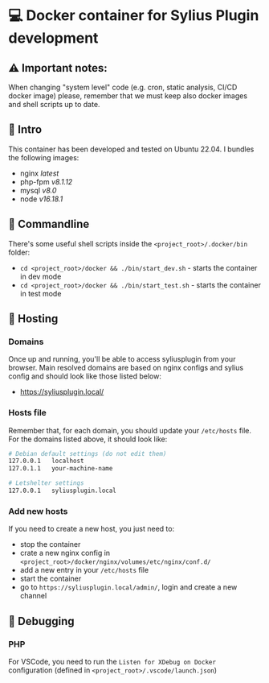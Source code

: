 # :computer: Docker container for Sylius Plugin development

## :warning: Important notes:
When changing "system level" code (e.g. cron, static analysis, CI/CD docker image) please, remember that we must keep also docker images and shell scripts up to date.

## :notebook: Intro
This container has been developed and tested on Ubuntu 22.04.
I bundles the following images:
- nginx _latest_
- php-fpm _v8.1.12_
- mysql _v8.0_
- node _v16.18.1_

## :scroll: Commandline
There's some useful shell scripts inside the `<project_root>/.docker/bin` folder:
- `cd <project_root>/docker && ./bin/start_dev.sh` - starts the container in dev mode
- `cd <project_root>/docker && ./bin/start_test.sh` - starts the container in test mode


## :ghost: Hosting

### Domains
Once up and running, you'll be able to access syliusplugin from your browser.
Main resolved domains are based on nginx configs and sylius config and should look like those listed below:
- https://syliusplugin.local/

### Hosts file
Remember that, for each domain, you should update your `/etc/hosts` file. For the domains listed above, it should look like:
```sh
# Debian default settings (do not edit them)
127.0.0.1	localhost
127.0.1.1	your-machine-name

# Letshelter settings
127.0.0.1	syliusplugin.local
```

### Add new hosts
If you need to create a new host, you just need to:
- stop the container
- crate a new nginx config in `<project_root>/docker/nginx/volumes/etc/nginx/conf.d/`
- add a new entry in your `/etc/hosts` file
- start the container
- go to `https://syliusplugin.local/admin/`, login and create a new channel


## :bug: Debugging

### PHP
For VSCode, you need to run the `Listen for XDebug on Docker` configuration (defined in `<project_root>/.vscode/launch.json`)
